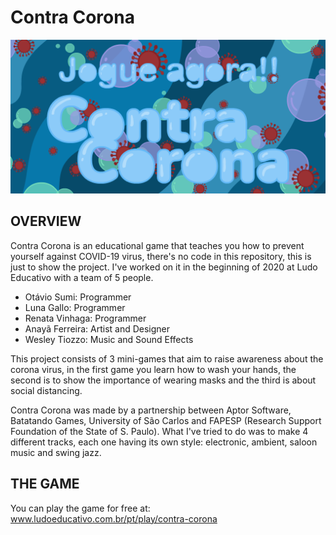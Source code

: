 # Contra Corona

![Screenshot 1](img/logo.png)

OVERVIEW
--------------------------------------------------
Contra Corona is an educational game that teaches you how to prevent yourself against COVID-19 virus, there's no code in this repository, this is just to show the project.
I've worked on it in the beginning of 2020 at Ludo Educativo with a team of 5 people. 
- Otávio Sumi:    Programmer
- Luna Gallo:     Programmer
- Renata Vinhaga: Programmer
- Anayã Ferreira:  Artist and Designer
- Wesley Tiozzo:  Music and Sound Effects

This project consists of 3 mini-games that aim to raise awareness about the corona virus, in the first game you learn how to wash your hands, the second is to show the importance of wearing masks and the third is about social distancing.

Contra Corona was made by a partnership between Aptor Software, Batatando Games, University of São Carlos and FAPESP (Research Support Foundation of the State of S. Paulo).
What I've tried to do was to make 4 different tracks, each one having its own style: electronic, ambient, saloon music and swing jazz.

THE GAME
--------------------------------------------------
You can play the game for free at: www.ludoeducativo.com.br/pt/play/contra-corona



